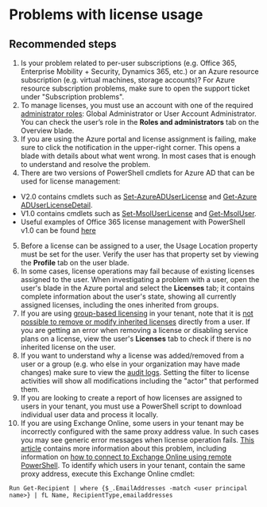 <properties
    pageTitle="Problems with license usage"
    description="Problems with license usage"
    service="microsoft.aad"
    resource="Microsoft_AAD_IAM"
    authors="SumitParikh"
    displayOrder="1770"
    supportTopicIds="32615423"
    selfHelpType="generic"
    resourceTags=""
    productPesIds="16578"
    cloudEnvironments="public"
 />

# Problems with license usage

## **Recommended steps**
1. Is your problem related to per-user subscriptions (e.g. Office 365, Enterprise Mobility + Security, Dynamics 365, etc.) or an Azure resource subscription (e.g. virtual machines, storage accounts)? For Azure resource subscription problems, make sure to open the support ticket under "Subscription problems".
2. To manage licenses, you must use an account with one of the required [administrator roles](https://docs.microsoft.com/azure/active-directory/active-directory-assign-admin-roles): Global Administrator or User Account Administrator. You can check the user’s role in the **Roles and administrators** tab on the Overview blade.
3. If you are using the Azure portal and license assignment is failing, make sure to click the notification in the upper-right corner. This opens a blade with details about what went wrong. In most cases that is enough to understand and resolve the problem.
4. There are two versions of PowerShell cmdlets for Azure AD that can be used for license management:
 * V2.0 contains cmdlets such as [Set-​Azure​AD​User​License](https://docs.microsoft.com/powershell/module/azuread/set-azureaduserlicense) and [Get-​Azure​AD​User​License​Detail](https://docs.microsoft.com/powershell/module/azuread/get-azureaduserlicensedetail).
 * V1.0 contains cmdlets such as [Set-​Msol​User​License](https://docs.microsoft.com/powershell/module/msonline/Set-MsolUserLicense) and [Get-​Msol​User](https://docs.microsoft.com/powershell/module/msonline/Get-MsolUser).
 * Useful examples of Office 365 license management with PowerShell v1.0 can be found [here](https://technet.microsoft.com/library/dn771770.aspx)
5. Before a license can be assigned to a user, the Usage Location property must be set for the user. Verify the user has that property set by viewing the **Profile** tab on the user blade.
6. In some cases, license operations may fail because of existing licenses assigned to the user. When investigating a problem with a user, open the user's blade in the Azure portal and select the **Licenses** tab; it contains complete information about the user's state, showing all currently assigned licenses, including the ones inherited from groups.
7. If you are using [group-based licensing](https://docs.microsoft.com/azure/active-directory/active-directory-licensing-whatis-azure-portal) in your tenant, note that it is [not possible to remove or modify inherited licenses](https://docs.microsoft.com/azure/active-directory/active-directory-licensing-group-advanced#direct-licenses-coexist-with-group-licenses) directly from a user. If you are getting an error when removing a license or disabling service plans on a license, view the user's **Licenses** tab to check if there is no inherited license on the user.
8. If you want to understand why a license was added/removed from a user or a group (e.g. who else in your organization may have made changes) make sure to view the [audit logs](https://portal.azure.com/#blade/Microsoft_AAD_IAM/LicensesMenuBlade/Audit). Setting the filter to license activities will show all modifications including the "actor" that performed them.
9. If you are looking to create a report of how licenses are assigned to users in your tenant, you must use a PowerShell script to download individual user data and process it locally.
10. If you are using Exchange Online, some users in your tenant may be incorrectly configured with the same proxy address value. In such cases you may see generic error messages when license operation fails. [This article](https://support.microsoft.com/help/3042584/-proxy-address-address-is-already-being-used-error-message-in-exchange-online) contains more information about this problem, including information on [how to connect to Exchange Online using remote PowerShell](https://technet.microsoft.com/library/jj984289.aspx). 
To identify which users in your tenant, contain the same proxy address, execute this Exchange Online cmdlet:
```
Run Get-Recipient | where {$_.EmailAddresses -match <user principal name>} | fL Name, RecipientType,emailaddresses
```